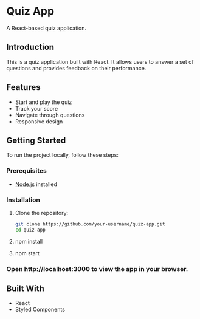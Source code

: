 # Quiz App

A React-based quiz application.

## Introduction

This is a quiz application built with React. It allows users to answer a set of questions and provides feedback on their performance.

## Features

- Start and play the quiz
- Track your score
- Navigate through questions
- Responsive design

## Getting Started

To run the project locally, follow these steps:

### Prerequisites

- [Node.js](https://nodejs.org/) installed

### Installation

1. Clone the repository:

   ```bash
   git clone https://github.com/your-username/quiz-app.git
   cd quiz-app

2. npm install

3. npm start

### Open http://localhost:3000 to view the app in your browser.

## Built With
- React
- Styled Components
